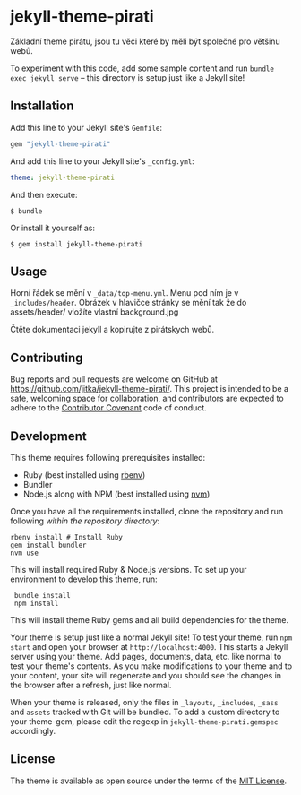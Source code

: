 # jekyll-theme-pirati

Základní theme pirátu, jsou tu věci které by měli být společné pro většinu webů.

To experiment with this code, add some sample content and run `bundle exec jekyll serve` – this directory is setup just like a Jekyll site!


## Installation

Add this line to your Jekyll site's `Gemfile`:

```ruby
gem "jekyll-theme-pirati"
```

And add this line to your Jekyll site's `_config.yml`:

```yaml
theme: jekyll-theme-pirati
```

And then execute:

    $ bundle

Or install it yourself as:

    $ gem install jekyll-theme-pirati

## Usage

Horní řádek se mění v `_data/top-menu.yml`.
Menu pod ním je v `_includes/header`.
Obrázek v hlavičce stránky se mění tak že do assets/header/ vložíte vlastní background.jpg

Čtěte dokumentaci jekyll a kopirujte z pirátskych webů.

## Contributing

Bug reports and pull requests are welcome on GitHub at https://github.com/jitka/jekyll-theme-pirati/. This project is intended to be a safe, welcoming space for collaboration, and contributors are expected to adhere to the [Contributor Covenant](http://contributor-covenant.org) code of conduct.

## Development

This theme requires following prerequisites installed:

* Ruby (best installed using [rbenv](https://github.com/rbenv/rbenv))
* Bundler
* Node.js along with NPM (best installed using [nvm](https://github.com/creationix/nvm))

Once you have all the requirements installed, clone the repository and run
following *within the repository directory*:

```
rbenv install # Install Ruby
gem install bundler
nvm use
```

This will install required Ruby & Node.js versions. To set up your environment
to develop this theme, run:

```
 bundle install
 npm install
 ```

 This will install theme Ruby gems and all build dependencies for the theme.

Your theme is setup just like a normal Jekyll site! To test your theme, run `npm start` and open your browser at `http://localhost:4000`. This starts a Jekyll server using your theme. Add pages, documents, data, etc. like normal to test your theme's contents. As you make modifications to your theme and to your content, your site will regenerate and you should see the changes in the browser after a refresh, just like normal.

When your theme is released, only the files in `_layouts`, `_includes`, `_sass` and `assets` tracked with Git will be bundled.
To add a custom directory to your theme-gem, please edit the regexp in `jekyll-theme-pirati.gemspec` accordingly.

## License

The theme is available as open source under the terms of the [MIT License](https://opensource.org/licenses/MIT).

